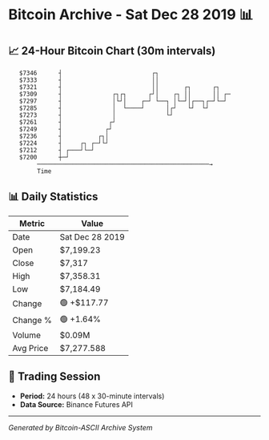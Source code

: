 # Bitcoin Archive - Sat Dec 28 2019 📊

## 📈 24-Hour Bitcoin Chart (30m intervals)

```
   $7346      ┤                         ┌┐                     
   $7333      ┤                         ││                     
   $7321      ┤                         ││       ┌┐      ┌┐    
   $7309      ┤              ┌┐┌┐      ┌┘│    ┌┐ ││      ││ ┌─ 
   $7297      ┤              │└┘│    ┌─┘ └──┐ │└─┘│┌──┐┌─┘└─┘  
   $7285      ┤              │  └────┘      │┌┘   └┘  └┘       
   $7273      ┤              │              └┘                 
   $7261      ┤             ┌┘                                 
   $7249      ┤            ┌┘                                  
   $7236      ┤          ┌┐│                                   
   $7224      ┤     ┌┐ ┌─┘└┘                                   
   $7212      ┤ ┌───┘└─┘                                       
   $7200      ┼─┘                                              
        ────────────────────────────────────────────────→
        Time
```

## 📊 Daily Statistics

| Metric | Value |
|--------|-------|
| Date | Sat Dec 28 2019 |
| Open | $7,199.23 |
| Close | $7,317 |
| High | $7,358.31 |
| Low | $7,184.49 |
| Change | 🟢 +$117.77 |
| Change % | 🟢 +1.64% |
| Volume | $0.09M |
| Avg Price | $7,277.588 |

## 📅 Trading Session

- **Period:** 24 hours (48 x 30-minute intervals)
- **Data Source:** Binance Futures API

---
*Generated by Bitcoin-ASCII Archive System*
